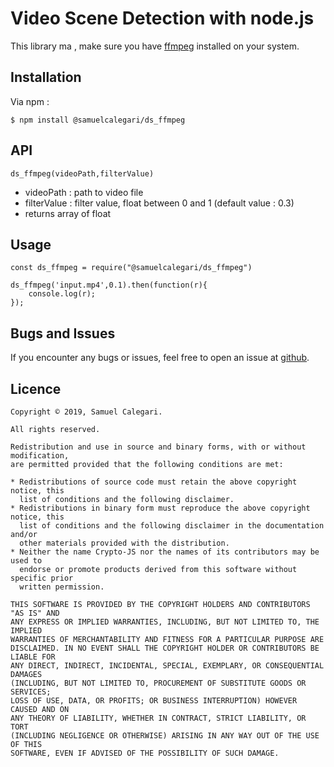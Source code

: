 # Video Scene Detection with node.js

This library ma  , make sure you have [ffmpeg](http://www.ffmpeg.org/) installed on your system.

## Installation

Via npm : 

`$ npm install @samuelcalegari/ds_ffmpeg`

## API

`ds_ffmpeg(videoPath,filterValue)`
* videoPath : path to video file
* filterValue : filter value, float between 0 and 1 (default value : 0.3)
* returns array of float

## Usage

```
const ds_ffmpeg = require("@samuelcalegari/ds_ffmpeg")

ds_ffmpeg('input.mp4',0.1).then(function(r){ 
	console.log(r);
});
```

## Bugs and Issues

If you encounter any bugs or issues, feel free to open an issue at [github](https://github.com/samuelcalegari/detect-scenes-ffmpeg).


## Licence

```
Copyright © 2019, Samuel Calegari.

All rights reserved.

Redistribution and use in source and binary forms, with or without modification,
are permitted provided that the following conditions are met:

* Redistributions of source code must retain the above copyright notice, this
  list of conditions and the following disclaimer.
* Redistributions in binary form must reproduce the above copyright notice, this
  list of conditions and the following disclaimer in the documentation and/or
  other materials provided with the distribution.
* Neither the name Crypto-JS nor the names of its contributors may be used to
  endorse or promote products derived from this software without specific prior
  written permission.

THIS SOFTWARE IS PROVIDED BY THE COPYRIGHT HOLDERS AND CONTRIBUTORS "AS IS" AND
ANY EXPRESS OR IMPLIED WARRANTIES, INCLUDING, BUT NOT LIMITED TO, THE IMPLIED
WARRANTIES OF MERCHANTABILITY AND FITNESS FOR A PARTICULAR PURPOSE ARE
DISCLAIMED. IN NO EVENT SHALL THE COPYRIGHT HOLDER OR CONTRIBUTORS BE LIABLE FOR
ANY DIRECT, INDIRECT, INCIDENTAL, SPECIAL, EXEMPLARY, OR CONSEQUENTIAL DAMAGES
(INCLUDING, BUT NOT LIMITED TO, PROCUREMENT OF SUBSTITUTE GOODS OR SERVICES;
LOSS OF USE, DATA, OR PROFITS; OR BUSINESS INTERRUPTION) HOWEVER CAUSED AND ON
ANY THEORY OF LIABILITY, WHETHER IN CONTRACT, STRICT LIABILITY, OR TORT
(INCLUDING NEGLIGENCE OR OTHERWISE) ARISING IN ANY WAY OUT OF THE USE OF THIS
SOFTWARE, EVEN IF ADVISED OF THE POSSIBILITY OF SUCH DAMAGE.